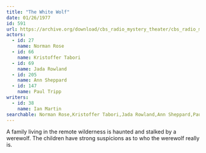 ```yaml
---
title: "The White Wolf"
date: 01/26/1977
id: 591
url: https://archive.org/download/cbs_radio_mystery_theater/cbs_radio_mystery_theater-0551-0600.zip/cbs_radio_mystery_theater-0551-0600%2Fcbsrmt_0591_the_white_wolf.mp3
actors:  
  - id: 27
    name: Norman Rose  
  - id: 66
    name: Kristoffer Tabori  
  - id: 69
    name: Jada Rowland  
  - id: 205
    name: Ann Sheppard  
  - id: 147
    name: Paul Tripp
writers:  
  - id: 38
    name: Ian Martin
searchable: Norman Rose,Kristoffer Tabori,Jada Rowland,Ann Sheppard,Paul Tripp Ian Martin
---
```

A family living in the remote wilderness is haunted and stalked by a werewolf. The children have strong suspicions as to who the werewolf really is.